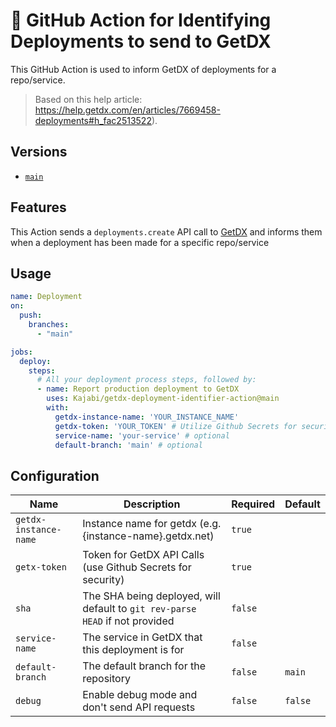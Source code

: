 # 📖 GitHub Action for Identifying Deployments to send to GetDX

This GitHub Action is used to inform GetDX of deployments for a repo/service.

> Based on this help article: https://help.getdx.com/en/articles/7669458-deployments#h_fac2513522).

## Versions

- [`main`](https://github.com/Kajabi/getdx-deployment-identifier-action)

## Features

This Action sends a `deployments.create` API call to [GetDX](https://getdx.com/) and informs them when a deployment has been made for a specific repo/service

## Usage

```yaml
name: Deployment
on:
  push:
    branches:
      - "main"

jobs:
  deploy:
    steps:
      # All your deployment process steps, followed by:
      - name: Report production deployment to GetDX
        uses: Kajabi/getdx-deployment-identifier-action@main
        with:
          getdx-instance-name: 'YOUR_INSTANCE_NAME'
          getdx-token: 'YOUR_TOKEN' # Utilize Github Secrets for security
          service-name: 'your-service' # optional
          default-branch: 'main' # optional
```

## Configuration

| Name                    | Description                                                                        | Required | Default                                  |
| ----------------------- | ---------------------------------------------------------------------------------- | -------- | ---------------------------------------- |
| `getdx-instance-name`   | Instance name for getdx (e.g. {instance-name}.getdx.net)                           | `true`   |                                          |
| `getx-token`            | Token for GetDX API Calls (use Github Secrets for security)                        | `true`   |                                          |
| `sha`                   | The SHA being deployed, will default to `git rev-parse HEAD` if not provided       | `false`  |                                          |
| `service-name`          | The service in GetDX that this deployment is for                                   | `false`  |                                          |
| `default-branch`        | The default branch for the repository                                              | `false`  | `main`                                   |
| `debug`                 | Enable debug mode and don't send API requests                                      | `false`  | `false`                                  |
